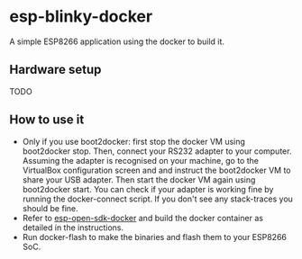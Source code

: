 # esp-blinky-docker
A simple ESP8266 application using the docker to build it.

## Hardware setup
TODO

## How to use it
* Only if you use boot2docker: first stop the docker VM using boot2docker stop. Then, connect your RS232 adapter to your computer. Assuming the adapter is recognised on your machine, go to the VirtualBox configuration screen and and instruct the boot2docker VM to share your USB adapter. Then start the docker VM again using boot2docker start. You can check if your adapter is working fine by running the docker-connect script. If you don't see any stack-traces you should be fine.
* Refer to [esp-open-sdk-docker](https://github.com/nevers/esp-open-sdk-docker) and build the docker container as detailed in the instructions. 
* Run docker-flash to make the binaries and flash them to your ESP8266 SoC. 
